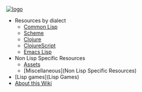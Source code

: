 [![logo](https://raw.githubusercontent.com/wiki/lispgames/lispgames.github.io/images/PacLogo.png)](Home)

* Resources by dialect
  * [Common Lisp](CommonLisp)
  * [Scheme](Scheme)
  * [Clojure](Clojure)
  * [ClojureScript](Clojurescript)
  * [Emacs Lisp](EmacsLisp)
* Non Lisp Specific Resources
  * [Assets](Assets)
  * [Miscellaneous](Non Lisp Specific Resources)
* [Lisp games](Lisp Games)
* [About this Wiki](AboutThisWiki)